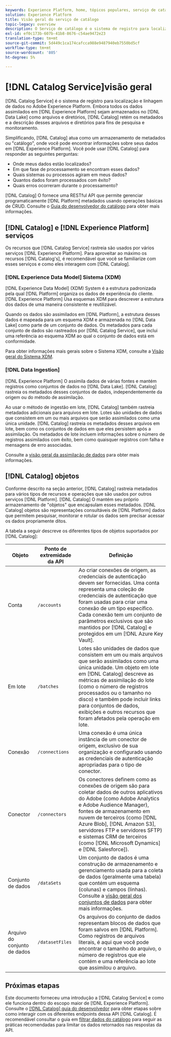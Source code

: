 ```yaml
---
keywords: Experience Platform, home, tópicos populares, serviço de catálogo, catálogo, serviço de catálogo, localização de dados, gestão de dados, gestão de dados, linhagem, catálogo, ativar conjunto de dados
solution: Experience Platform
title: Visão geral do serviço de catálogo
topic-legacy: overview
description: O Serviço de catálogo é o sistema de registro para localização e linhagem de dados no Adobe Experience Platform. Embora todos os dados assimilados no Experience Platform sejam armazenados no Data Lake como arquivos e diretórios, o Catalog retém os metadados e a descrição desses arquivos e diretórios para fins de pesquisa e monitoramento.
exl-id: ef0c173b-607b-41b8-8676-c54ae9472e23
translation-type: tm+mt
source-git-commit: 5d449c1ca174cafcca988e9487940eb7550bd5cf
workflow-type: tm+mt
source-wordcount: '805'
ht-degree: 5%

---
```


# [!DNL Catalog Service]visão geral

[!DNL Catalog Service] é o sistema de registro para localização e linhagem de dados no Adobe Experience Platform. Embora todos os dados assimilados em [!DNL Experience Platform] sejam armazenados no [!DNL Data Lake] como arquivos e diretórios, [!DNL Catalog] retém os metadados e a descrição desses arquivos e diretórios para fins de pesquisa e monitoramento.

Simplificando, [!DNL Catalog] atua como um armazenamento de metadados ou &quot;catálogo&quot;, onde você pode encontrar informações sobre seus dados em [!DNL Experience Platform]. Você pode usar [!DNL Catalog] para responder as seguintes perguntas:

* Onde meus dados estão localizados?
* Em que fase de processamento se encontram esses dados?
* Quais sistemas ou processos agiram em meus dados?
* Quantos dados foram processados com êxito?
* Quais erros ocorreram durante o processamento?

[!DNL Catalog] O fornece uma RESTful API que permite gerenciar programaticamente  [!DNL Platform] metadados usando operações básicas de CRUD. Consulte o [Guia do desenvolvedor do catálogo](api/getting-started.md) para obter mais informações.

## [!DNL Catalog] e  [!DNL Experience Platform] serviços

Os recursos que [!DNL Catalog Service] rastreia são usados por vários serviços [!DNL Experience Platform]. Para aproveitar ao máximo os recursos [!DNL Catalog's], é recomendável que você se familiarize com esses serviços e como eles interagem com [!DNL Catalog].

### [!DNL Experience Data Model] Sistema (XDM)

[!DNL Experience Data Model] (XDM) System é a estrutura padronizada pela qual  [!DNL Platform] organiza os dados de experiência do cliente. [!DNL Experience Platform] Usa esquemas XDM para descrever a estrutura dos dados de uma maneira consistente e reutilizável.

Quando os dados são assimilados em [!DNL Platform], a estrutura desses dados é mapeada para um esquema XDM e armazenada no [!DNL Data Lake] como parte de um conjunto de dados. Os metadados para cada conjunto de dados são rastreados por [!DNL Catalog Service], que inclui uma referência ao esquema XDM ao qual o conjunto de dados está em conformidade.

Para obter informações mais gerais sobre o Sistema XDM, consulte a [Visão geral do Sistema XDM](../xdm/home.md).

### [!DNL Data Ingestion]

[!DNL Experience Platform] O assimila dados de várias fontes e mantém registros como conjuntos de dados no  [!DNL Data Lake]. [!DNL Catalog] rastreia os metadados desses conjuntos de dados, independentemente da origem ou do método de assimilação.

Ao usar o método de ingestão em lote, [!DNL Catalog] também rastreia metadados adicionais para arquivos em lote. Lotes são unidades de dados que consistem em um ou mais arquivos que serão assimilados como uma única unidade. [!DNL Catalog] rastreia os metadados desses arquivos em lote, bem como os conjuntos de dados em que eles persistem após a assimilação. Os metadados de lote incluem informações sobre o número de registros assimilados com êxito, bem como quaisquer registros com falha e mensagens de erro associadas.

Consulte a [visão geral da assimilação de dados](../ingestion/home.md) para obter mais informações.

## [!DNL Catalog] objetos

Conforme descrito na seção anterior, [!DNL Catalog] rastreia metadados para vários tipos de recursos e operações que são usados por outros serviços [!DNL Platform]. [!DNL Catalog] O mantém seu próprio armazenamento de &quot;objetos&quot; que encapsulam esses metadados. [!DNL Catalog] objetos são representações consultáveis de  [!DNL Platform] dados que permitem pesquisar, monitorar e rotular os dados sem precisar acessar os dados propriamente ditos.

A tabela a seguir descreve os diferentes tipos de objetos suportados por [!DNL Catalog]:

| Objeto | Ponto de extremidade da API | Definição |
|---|---|---|
| Conta | `/accounts` | Ao criar conexões de origem, as credenciais de autenticação devem ser fornecidas. Uma conta representa uma coleção de credenciais de autenticação que foram usadas para criar uma conexão de um tipo específico. Cada conexão tem um conjunto de parâmetros exclusivos que são mantidos por [!DNL Catalog] e protegidos em um [!DNL Azure Key Vault]. |
| Em lote | `/batches` | Lotes são unidades de dados que consistem em um ou mais arquivos que serão assimilados como uma única unidade. Um objeto em lote em [!DNL Catalog] descreve as métricas de assimilação do lote (como o número de registros processados ou o tamanho no disco) e também pode incluir links para conjuntos de dados, exibições e outros recursos que foram afetados pela operação em lote. |
| Conexão | `/connections` | Uma conexão é uma única instância de um conector de origem, exclusivo de sua organização e configurado usando as credenciais de autenticação apropriadas para o tipo de conector. |
| Conector | `/connectors` | Os conectores definem como as conexões de origem são para coletar dados de outros aplicativos do Adobe (como Adobe Analytics e Adobe Audience Manager), fontes de armazenamento em nuvem de terceiros (como [!DNL Azure Blob], [!DNL Amazon S3], servidores FTP e servidores SFTP) e sistemas CRM de terceiros (como [!DNL Microsoft Dynamics] e [!DNL Salesforce]). |
| Conjunto de dados | `/dataSets` | Um conjunto de dados é uma construção de armazenamento e gerenciamento usada para a coleta de dados (geralmente uma tabela) que contém um esquema (colunas) e campos (linhas). Consulte a [visão geral dos conjuntos de dados](./datasets/overview.md) para obter mais informações. |
| Arquivo do conjunto de dados | `/datasetFiles` | Os arquivos do conjunto de dados representam blocos de dados que foram salvos em [!DNL Platform]. Como registros de arquivos literais, é aqui que você pode encontrar o tamanho do arquivo, o número de registros que ele contém e uma referência ao lote que assimilou o arquivo. |

## Próximas etapas

Este documento forneceu uma introdução a [!DNL Catalog Service] e como ele funciona dentro do escopo maior de [!DNL Experience Platform]. Consulte o [[!DNL Catalog] guia do desenvolvedor](api/getting-started.md) para obter etapas sobre como interagir com os diferentes endpoints dessa API [!DNL Catalog]. É recomendável consultar o guia em [filtrar dados do catálogo](api/filter-data.md) para seguir as práticas recomendadas para limitar os dados retornados nas respostas da API.
